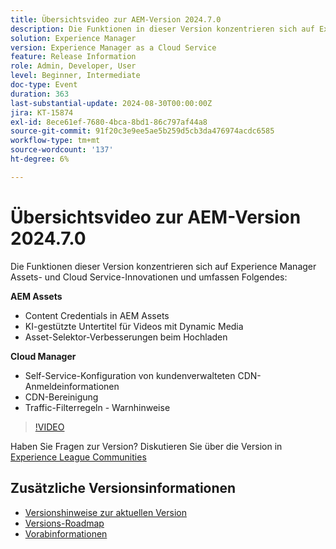 ```yaml
---
title: Übersichtsvideo zur AEM-Version 2024.7.0
description: Die Funktionen in dieser Version konzentrieren sich auf Experience Manager Assets- und Cloud Service-Innovationen und umfassen die folgenden:AEM Assets:Content Credentials in AEM Assets​AI-gestützten Untertitel für Videos mit Dynamic Media​Asset-Selektor-Verbesserungen beim Hochladen​Cloud Manager:Self-Service-Konfiguration von kundenverwalteten CDN-Anmeldeinformationen​CDN Purge​Traffic-Filterregeln-Warnhinweise​
solution: Experience Manager
version: Experience Manager as a Cloud Service
feature: Release Information
role: Admin, Developer, User
level: Beginner, Intermediate
doc-type: Event
duration: 363
last-substantial-update: 2024-08-30T00:00:00Z
jira: KT-15874
exl-id: 8ece61ef-7680-4bca-8bd1-86c797af44a8
source-git-commit: 91f20c3e9ee5ae5b259d5cb3da476974acdc6585
workflow-type: tm+mt
source-wordcount: '137'
ht-degree: 6%

---
```


# Übersichtsvideo zur AEM-Version 2024.7.0

Die Funktionen dieser Version konzentrieren sich auf Experience Manager Assets- und Cloud Service-Innovationen und umfassen Folgendes:

**AEM Assets**

* Content Credentials in AEM Assets&#x200B;
* KI-gestützte Untertitel für Videos mit Dynamic Media&#x200B;
* Asset-Selektor-Verbesserungen beim Hochladen&#x200B;

**Cloud Manager**

* Self-Service-Konfiguration von kundenverwalteten CDN-Anmeldeinformationen&#x200B;
* CDN-Bereinigung&#x200B;
* Traffic-Filterregeln - Warnhinweise&#x200B;

>[!VIDEO](https://video.tv.adobe.com/v/3431707/?learn=on)


Haben Sie Fragen zur Version?  Diskutieren Sie über die Version in [Experience League Communities](https://adobe.ly/3X9WQfF)

## Zusätzliche Versionsinformationen

* [Versionshinweise zur aktuellen Version](https://experienceleague.adobe.com/docs/experience-manager-cloud-service/content/release-notes/home.html?lang=de)
* [Versions-Roadmap](https://experienceleague.adobe.com/docs/experience-manager-release-information/aem-release-updates/update-releases-roadmap.html?lang=de)
* [Vorabinformationen](https://experienceleague.adobe.com/docs/experience-manager-cloud-service/content/release-notes/prerelease.html?lang=de)
